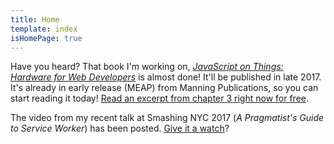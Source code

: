 ```yaml
---
title: Home
template: index
isHomePage: true
---
```

Have you heard? That book I'm working on, [_JavaScript on Things: Hardware for Web Developers_](https://www.manning.com/books/javascript-on-things) is almost done! It'll be published in late 2017. It's already in early release (MEAP) from Manning Publications, so you can start reading it today! [Read an excerpt from chapter 3 right now for free](/2016/11/30/voltage-current-resistancewith-gnomes/).

The video from my recent talk at Smashing NYC 2017 (_A Pragmatist's Guide to Service Worker_) has been posted. [Give it a watch](https://vimeo.com/223432833)?
